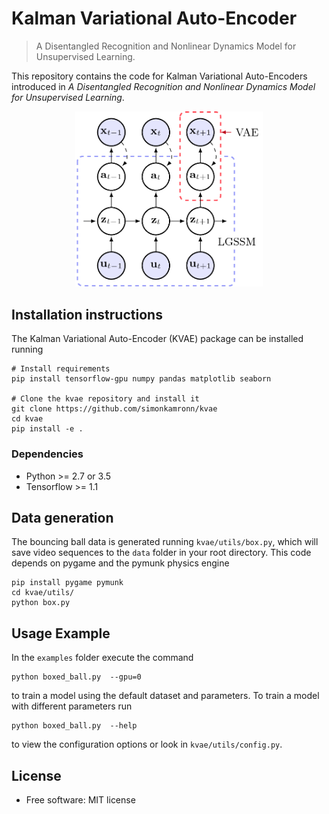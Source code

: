 # Kalman Variational Auto-Encoder
> A Disentangled Recognition and Nonlinear Dynamics Model for Unsupervised Learning.

This repository contains the code for Kalman Variational Auto-Encoders introduced in  _A Disentangled Recognition and Nonlinear Dynamics Model for Unsupervised Learning_.

<div style="text-align:center"><img src="assets/kvae_figure.png" width="300"></div>

## Installation instructions
The Kalman Variational Auto-Encoder (KVAE) package can be installed running
```
# Install requirements
pip install tensorflow-gpu numpy pandas matplotlib seaborn

# Clone the kvae repository and install it
git clone https://github.com/simonkamronn/kvae
cd kvae
pip install -e .
```

### Dependencies
- Python >= 2.7 or 3.5
- Tensorflow >= 1.1

## Data generation
The bouncing ball data is generated running `kvae/utils/box.py`, which will save video sequences to the `data` folder in your root directory.
This code depends on pygame and the pymunk physics engine
```
pip install pygame pymunk
cd kvae/utils/
python box.py
```

## Usage Example
In the `examples` folder execute the command
```
python boxed_ball.py  --gpu=0
```
to train a model using the default dataset and parameters. To train a model with different parameters run
```
python boxed_ball.py  --help
```
to view the configuration options or look in `kvae/utils/config.py`.

## License
* Free software: MIT license
